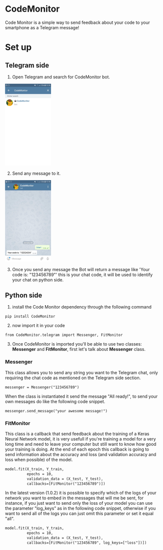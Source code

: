 # CodeMonitor

Code Monitor is a simple way to send feedback about your code to your smartphone as a Telegram message!

# Set up

## Telegram side

1. Open Telegram and search for CodeMonitor bot.

<img src="img/search.jpg" width="30%">

2. Send any message to it.

<img src="img/start.jpg" width="30%">

3. Once you send any message the Bot will return a message like 'Your code is: "123456789"' this is your chat code, it will be used to identify your chat on python side.

## Python side

1. install the Code Monitor dependency through the following command

```
pip install CodeMonitor
```

2. now import it in your code

```
from CodeMonitor.telegram import Messenger, FitMonitor
```

3. Once CodeMonitor is imported you'll be able to use two classes: **Messenger** and **FitMonitor**, first let's talk about **Messenger**
class. 

### Messenger

This class allows you to send any string you want to the Telegram chat, only requiring the chat code as mentioned on the Telegram side section.

```
messenger = Messenger("123456789")
```

When the class is instantiated it send the message "All ready!", to send your own messages do like the following code snippet.

```
messenger.send_message("your awesome message!")
```

### FitMonitor

This class is a callback that send feedback about the training of a Keras Neural Network model, it is very usefull if you're training a model for a very long time and need to leave your computer but still want to know how good your training is doing. At the end of each epoch this callback is going to send information about the accuracy and loss (and validation accuracy and loss when possible) of the model.

```
model.fit(X_train, Y_train,          
          epochs = 10,
          validation_data = (X_test, Y_test), 
          callbacks=[FitMonitor("123456789")])
```

In the latest version (1.0.2) it is possible to specify which of the logs of your network you want to embed in the messages that will me be sent, for instance, if you just want to send only the loss of your model you can use the parameter "log_keys" as in the following code snippet, otherwise if you want to send all of the logs you can just omit this parameter or set it equal "all".

```
model.fit(X_train, Y_train,          
          epochs = 10,
          validation_data = (X_test, Y_test), 
          callbacks=[FitMonitor("123456789", log_keys=["loss"])])
```
